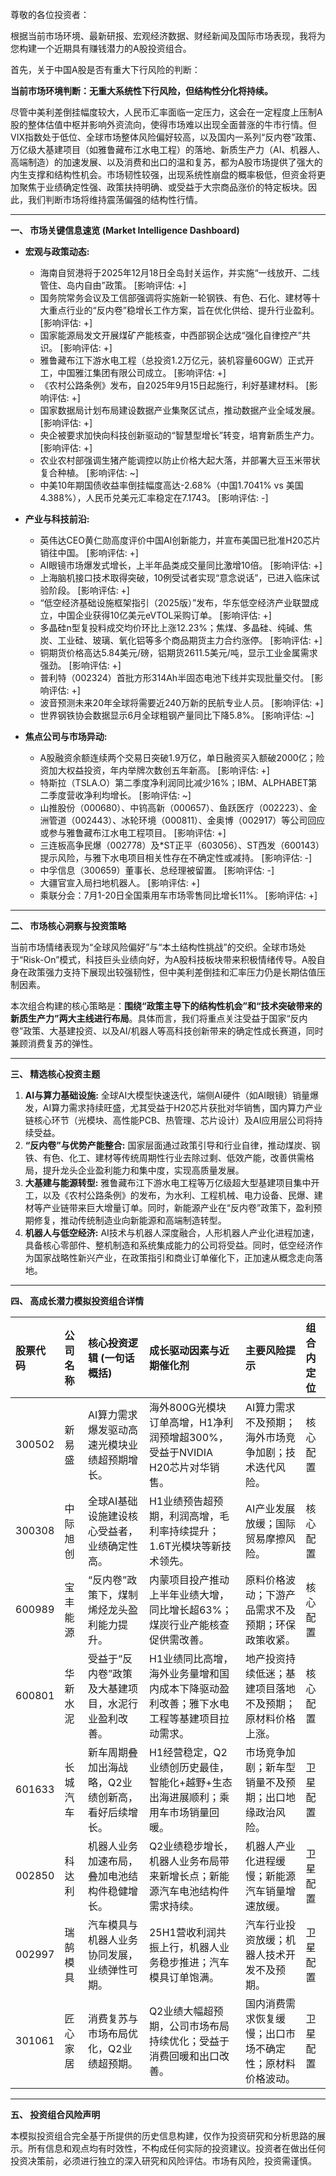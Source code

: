 尊敬的各位投资者：

根据当前市场环境、最新研报、宏观经济数据、财经新闻及国际市场表现，我将为您构建一个近期具有赚钱潜力的A股投资组合。

首先，关于中国A股是否有重大下行风险的判断：

**当前市场环境判断：无重大系统性下行风险，但结构性分化将持续。**

尽管中美利差倒挂幅度较大，人民币汇率面临一定压力，这会在一定程度上压制A股的整体估值中枢并影响外资流向，使得市场难以出现全面普涨的牛市行情。但VIX指数处于低位、全球市场整体风险偏好较高，以及国内一系列“反内卷”政策、万亿级大基建项目（如雅鲁藏布江水电工程）的落地、新质生产力（AI、机器人、高端制造）的加速发展、以及消费和出口的温和复苏，都为A股市场提供了强大的内生支撑和结构性机会。市场韧性较强，出现系统性崩盘的概率极低，但资金将更加聚焦于业绩确定性强、政策扶持明确、或受益于大宗商品涨价的特定板块。因此，我们判断市场将维持震荡偏强的结构性行情。

---

**一、 市场关键信息速览 (Market Intelligence Dashboard)**

*   **宏观与政策动态:**
    *   海南自贸港将于2025年12月18日全岛封关运作，并实施“一线放开、二线管住、岛内自由”政策。 [影响评估: +]
    *   国务院常务会议及工信部强调将实施新一轮钢铁、有色、石化、建材等十大重点行业的“反内卷”稳增长工作方案，旨在优化供给、提升行业盈利。 [影响评估: +]
    *   国家能源局发文开展煤矿产能核查，中西部钢企达成“强化自律控产”共识。 [影响评估: +]
    *   雅鲁藏布江下游水电工程（总投资1.2万亿元，装机容量60GW）正式开工，中国雅江集团有限公司成立。 [影响评估: +]
    *   《农村公路条例》发布，自2025年9月15日起施行，利好基建材料。 [影响评估: +]
    *   国家数据局计划布局建设数据产业集聚区试点，推动数据产业全域发展。 [影响评估: +]
    *   央企被要求加快向科技创新驱动的“智慧型增长”转变，培育新质生产力。 [影响评估: +]
    *   农业农村部强调生猪产能调控以防止价格大起大落，并部署大豆玉米带状复合种植。 [影响评估: ~]
    *   中美10年期国债收益率倒挂幅度高达-2.68%（中国1.7041% vs 美国4.388%），人民币兑美元汇率稳定在7.1743。 [影响评估: -]

*   **产业与科技前沿:**
    *   英伟达CEO黄仁勋高度评价中国AI创新能力，并宣布美国已批准H20芯片销往中国。 [影响评估: +]
    *   AI眼镜市场爆发式增长，上半年品类成交量同比激增10倍。 [影响评估: +]
    *   上海脑机接口技术取得突破，10例受试者实现“意念说话”，已进入临床试验阶段。 [影响评估: +]
    *   “低空经济基础设施框架指引（2025版）”发布，华东低空经济产业联盟成立，中国企业获得10亿美元eVTOL采购订单。 [影响评估: +]
    *   多晶硅n型复投料成交均价环比上涨12.23%；焦煤、多晶硅、纯碱、焦炭、工业硅、玻璃、氧化铝等多个商品期货主力合约涨停。 [影响评估: +]
    *   铜期货价格高达5.84美元/磅，铝期货2611.5美元/吨，显示工业金属需求强劲。 [影响评估: +]
    *   普利特（002324）首批方形314Ah半固态电池下线并实现批量交付。 [影响评估: +]
    *   波音预测未来20年全球将需要近240万新的民航专业人员。 [影响评估: +]
    *   世界钢铁协会数据显示6月全球粗钢产量同比下降5.8%。 [影响评估: ~]

*   **焦点公司与市场异动:**
    *   A股融资余额连续两个交易日突破1.9万亿，单日融资买入额破2000亿；险资加大权益投资，年内举牌次数创五年新高。 [影响评估: +]
    *   特斯拉（TSLA.O）第二季度净利润同比减少16%；IBM、ALPHABET第二季度营收净利均增长。 [影响评估: ~]
    *   山推股份（000680）、中钨高新（000657）、鱼跃医疗（002223）、金洲管道（002443）、冰轮环境（000811）、金奥博（002917）等公司回应或参与雅鲁藏布江水电工程项目。 [影响评估: +]
    *   三连板高争民爆（002778）及*ST正平（603056）、ST西发（600143）提示风险，与雅下水电项目相关性存在不确定性或减持。 [影响评估: -]
    *   中孚信息（300659）董事长、总经理被留置。 [影响评估: -]
    *   大疆官宣入局扫地机器人。 [影响评估: +]
    *   乘联分会：7月1-20日全国乘用车市场零售同比增长11%。 [影响评估: +]

---

**二、 市场核心洞察与投资策略**

当前市场情绪表现为“全球风险偏好”与“本土结构性挑战”的交织。全球市场处于“Risk-On”模式，科技巨头业绩向好，为A股科技板块带来积极情绪传导。A股自身在政策强力支持下展现出较强韧性，但中美利差倒挂和汇率压力仍是长期估值压制因素。

本次组合构建的核心策略是：**围绕“政策主导下的结构性机会”和“技术突破带来的新质生产力”两大主线进行布局**。具体而言，我们将重点关注受益于国家“反内卷”政策、大基建投资、以及AI/机器人等高科技创新带来的确定性成长赛道，同时兼顾消费复苏的弹性。

---

**三、 精选核心投资主题**

1.  **AI与算力基础设施:** 全球AI大模型快速迭代，端侧AI硬件（如AI眼镜）销量爆发，AI算力需求持续旺盛，尤其受益于H20芯片获批对华销售，国内算力产业链核心环节（光模块、高性能PCB、热管理、芯片设计）及AI应用层公司将持续受益。
2.  **“反内卷”与优势产能整合:** 国家层面通过政策引导和行业自律，推动煤炭、钢铁、有色、化工、建材等传统周期性行业去除过剩、低效产能，改善供需格局，提升龙头企业盈利能力和集中度，实现高质量发展。
3.  **大基建与能源转型:** 雅鲁藏布江下游水电工程等万亿级超大型基建项目集中开工，以及《农村公路条例》的发布，为水利、工程机械、电力设备、民爆、建材等产业链带来巨大增量订单。同时，新能源产业在“反内卷”政策下，盈利预期修复，推动传统制造业向新能源和高端制造转型。
4.  **机器人与低空经济:** AI技术与机器人深度融合，人形机器人产业化进程加速，具备核心零部件、整机制造和系统集成能力的公司将受益。同时，低空经济作为国家战略性新兴产业，在政策指引和商业订单催化下，正加速从概念走向落地。

---

**四、 高成长潜力模拟投资组合详情**

| 股票代码 | 公司名称 | 核心投资逻辑 (一句话概括) | 成长驱动因素与近期催化剂 | 主要风险提示 | 组合内定位 |
| :------- | :------- | :-------------------------- | :------------------------- | :----------- | :--------- |
| 300502   | 新易盛  | AI算力需求爆发驱动高速光模块业绩超预期增长。 | 海外800G光模块订单高增，H1净利润预增超300%，受益于NVIDIA H20芯片对华销售。 | AI算力需求不及预期；海外市场竞争加剧；技术迭代风险。 | 核心配置 |
| 300308   | 中际旭创 | 全球AI基础设施建设核心受益者，业绩确定性高。 | H1业绩预告超预期，利润高增，毛利率持续提升；1.6T光模块等新技术领先。 | AI产业发展放缓；国际贸易摩擦风险。 | 核心配置 |
| 600989   | 宝丰能源 | “反内卷”政策下，煤制烯烃龙头盈利能力提升。 | 内蒙项目投产推动上半年业绩大增，同比增长超63%；煤炭行业产能核查促供需改善。 | 原料价格波动；下游产品需求不及预期；环保政策收紧。 | 核心配置 |
| 600801   | 华新水泥 | 受益于“反内卷”政策及大基建项目，水泥行业盈利改善。 | H1业绩同比高增，海外业务量增和国内成本下降驱动盈利改善；雅下水电工程等基建项目拉动需求。 | 地产投资持续低迷；基建项目落地不及预期；原材料价格上涨。 | 核心配置 |
| 601633   | 长城汽车 | 新车周期叠加出海战略，Q2业绩创新高，看好后续增长。 | H1经营稳定，Q2业绩创历史最佳，智能化+越野+生态出海进展顺利；乘用车市场销量回暖。 | 市场竞争加剧；新车型销量不及预期；出口地缘政治风险。 | 卫星配置 |
| 002850   | 科达利  | 机器人业务加速布局，叠加电池结构件稳健增长。 | Q2业绩稳步增长，机器人业务布局带来新增长点；新能源汽车电池结构件需求持续。 | 机器人产业化进程缓慢；新能源汽车销量增速放缓。 | 卫星配置 |
| 002997   | 瑞鹄模具 | 汽车模具与机器人业务协同发展，业绩弹性可期。 | 25H1营收利润共振上行，机器人业务稳步推进；汽车模具订单饱满。 | 汽车行业投资放缓；机器人技术开发不及预期。 | 卫星配置 |
| 301061   | 匠心家居 | 消费复苏与市场布局优化，Q2业绩超预期。 | Q2业绩大幅超预期，公司市场布局持续优化；受益于消费回暖和出口改善。 | 国内消费需求恢复缓慢；出口市场不确定性；原材料价格波动。 | 卫星配置 |

---

**五、 投资组合风险声明**

本模拟投资组合完全基于所提供的历史信息构建，仅作为投资研究和分析思路的展示。所有信息和观点均有时效性，不构成任何实际的投资建议。投资者在做出任何投资决策前，必须进行独立的深入研究和风险评估。市场有风险，投资需谨慎。